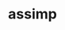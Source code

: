 ---
title: "assimp"
layout: cache
categories: [package, develop]
meta: {"versions": ["5.4.2", "5.4.3"], "compilers": ["gcc@=11.1.0", "gcc@=11.4.0", "oneapi@=2024.2.0", "oneapi@=2024.2.1"], "oss": ["ubuntu20.04", "ubuntu22.04"], "platforms": ["linux"], "targets": ["neoverse_v1", "x86_64_v3"], "stacks": ["data-vis-sdk", "e4s", "e4s-neoverse_v1", "e4s-oneapi", "root"], "num_specs": 18, "num_specs_by_stack": {"root": 18, "data-vis-sdk": 5, "e4s-neoverse_v1": 4, "e4s": 4, "e4s-oneapi": 5}}
spec_details: [{"hash": "ugiio5r7hombhs6n5eeiu7hwfgh4snyf", "compiler": "gcc@=11.1.0", "versions": ["5.4.2"], "os": "ubuntu20.04", "platform": "linux", "target": "x86_64_v3", "variants": ["build_system=cmake", "build_type=Release", "generator=make", "~ipo", "+shared"], "stacks": ["root", "data-vis-sdk"], "size": "-", "tarball": "https://binaries.spack.io/develop/build_cache/linux-ubuntu20.04-x86_64_v3/gcc-11.1.0/assimp-5.4.2/linux-ubuntu20.04-x86_64_v3-gcc-11.1.0-assimp-5.4.2-ugiio5r7hombhs6n5eeiu7hwfgh4snyf.spack"}, {"hash": "beu53q2ztfleclym57iv3itpoeiwzgvh", "compiler": "gcc@=11.1.0", "versions": ["5.4.3"], "os": "ubuntu20.04", "platform": "linux", "target": "x86_64_v3", "variants": ["build_system=cmake", "build_type=Release", "generator=make", "~ipo", "+shared"], "stacks": ["root", "data-vis-sdk"], "size": "-", "tarball": "https://binaries.spack.io/develop/build_cache/linux-ubuntu20.04-x86_64_v3/gcc-11.1.0/assimp-5.4.3/linux-ubuntu20.04-x86_64_v3-gcc-11.1.0-assimp-5.4.3-beu53q2ztfleclym57iv3itpoeiwzgvh.spack"}, {"hash": "t3wtomnvbbyqrfpt2q3q56k53udym57s", "compiler": "gcc@=11.1.0", "versions": ["5.4.3"], "os": "ubuntu20.04", "platform": "linux", "target": "x86_64_v3", "variants": ["build_system=cmake", "build_type=Release", "generator=make", "~ipo", "+shared"], "stacks": ["root", "data-vis-sdk"], "size": "-", "tarball": "https://binaries.spack.io/develop/build_cache/linux-ubuntu20.04-x86_64_v3/gcc-11.1.0/assimp-5.4.3/linux-ubuntu20.04-x86_64_v3-gcc-11.1.0-assimp-5.4.3-t3wtomnvbbyqrfpt2q3q56k53udym57s.spack"}, {"hash": "3kndkm6wkek33srj3mzx43axdmblcwgj", "compiler": "gcc@=11.1.0", "versions": ["5.4.3"], "os": "ubuntu20.04", "platform": "linux", "target": "x86_64_v3", "variants": ["build_system=cmake", "build_type=Release", "generator=make", "~ipo", "+shared"], "stacks": ["root", "data-vis-sdk"], "size": "-", "tarball": "https://binaries.spack.io/develop/build_cache/linux-ubuntu20.04-x86_64_v3/gcc-11.1.0/assimp-5.4.3/linux-ubuntu20.04-x86_64_v3-gcc-11.1.0-assimp-5.4.3-3kndkm6wkek33srj3mzx43axdmblcwgj.spack"}, {"hash": "v2hdsgomqaawvnjfaspkhlqbc5rnw7n2", "compiler": "gcc@=11.1.0", "versions": ["5.4.3"], "os": "ubuntu20.04", "platform": "linux", "target": "x86_64_v3", "variants": ["build_system=cmake", "build_type=Release", "generator=make", "~ipo", "+shared"], "stacks": ["root", "data-vis-sdk"], "size": "-", "tarball": "https://binaries.spack.io/develop/build_cache/linux-ubuntu20.04-x86_64_v3/gcc-11.1.0/assimp-5.4.3/linux-ubuntu20.04-x86_64_v3-gcc-11.1.0-assimp-5.4.3-v2hdsgomqaawvnjfaspkhlqbc5rnw7n2.spack"}, {"hash": "iukc35663fvrgxjqc7f7hiikn4yxc3hl", "compiler": "gcc@=11.4.0", "versions": ["5.4.3"], "os": "ubuntu22.04", "platform": "linux", "target": "neoverse_v1", "variants": ["build_system=cmake", "build_type=Release", "generator=make", "~ipo", "+shared"], "stacks": ["root", "e4s-neoverse_v1"], "size": "-", "tarball": "https://binaries.spack.io/develop/build_cache/linux-ubuntu22.04-neoverse_v1/gcc-11.4.0/assimp-5.4.3/linux-ubuntu22.04-neoverse_v1-gcc-11.4.0-assimp-5.4.3-iukc35663fvrgxjqc7f7hiikn4yxc3hl.spack"}, {"hash": "ey3rxdqt7myz7ckgoej4cpn7pswtbnhg", "compiler": "gcc@=11.4.0", "versions": ["5.4.3"], "os": "ubuntu22.04", "platform": "linux", "target": "neoverse_v1", "variants": ["build_system=cmake", "build_type=Release", "generator=make", "~ipo", "+shared"], "stacks": ["root", "e4s-neoverse_v1"], "size": "-", "tarball": "https://binaries.spack.io/develop/build_cache/linux-ubuntu22.04-neoverse_v1/gcc-11.4.0/assimp-5.4.3/linux-ubuntu22.04-neoverse_v1-gcc-11.4.0-assimp-5.4.3-ey3rxdqt7myz7ckgoej4cpn7pswtbnhg.spack"}, {"hash": "tgnl2bbxbuiyldwdcfeugy5w54a76rex", "compiler": "gcc@=11.4.0", "versions": ["5.4.2"], "os": "ubuntu22.04", "platform": "linux", "target": "neoverse_v1", "variants": ["build_system=cmake", "build_type=Release", "generator=make", "~ipo", "+shared"], "stacks": ["root", "e4s-neoverse_v1"], "size": "-", "tarball": "https://binaries.spack.io/develop/build_cache/linux-ubuntu22.04-neoverse_v1/gcc-11.4.0/assimp-5.4.2/linux-ubuntu22.04-neoverse_v1-gcc-11.4.0-assimp-5.4.2-tgnl2bbxbuiyldwdcfeugy5w54a76rex.spack"}, {"hash": "phihxjrwvpmduq3exjstbogtqz5qugsp", "compiler": "gcc@=11.4.0", "versions": ["5.4.3"], "os": "ubuntu22.04", "platform": "linux", "target": "neoverse_v1", "variants": ["build_system=cmake", "build_type=Release", "generator=make", "~ipo", "+shared"], "stacks": ["root", "e4s-neoverse_v1"], "size": "-", "tarball": "https://binaries.spack.io/develop/build_cache/linux-ubuntu22.04-neoverse_v1/gcc-11.4.0/assimp-5.4.3/linux-ubuntu22.04-neoverse_v1-gcc-11.4.0-assimp-5.4.3-phihxjrwvpmduq3exjstbogtqz5qugsp.spack"}, {"hash": "sbdvbzziah225wamobewnwpfissuc5gl", "compiler": "gcc@=11.4.0", "versions": ["5.4.3"], "os": "ubuntu22.04", "platform": "linux", "target": "x86_64_v3", "variants": ["build_system=cmake", "build_type=Release", "generator=make", "~ipo", "+shared"], "stacks": ["root", "e4s"], "size": "-", "tarball": "https://binaries.spack.io/develop/build_cache/linux-ubuntu22.04-x86_64_v3/gcc-11.4.0/assimp-5.4.3/linux-ubuntu22.04-x86_64_v3-gcc-11.4.0-assimp-5.4.3-sbdvbzziah225wamobewnwpfissuc5gl.spack"}, {"hash": "k3c6gl5l7biszxcw3vanklvipixygmcr", "compiler": "gcc@=11.4.0", "versions": ["5.4.3"], "os": "ubuntu22.04", "platform": "linux", "target": "x86_64_v3", "variants": ["build_system=cmake", "build_type=Release", "generator=make", "~ipo", "+shared"], "stacks": ["root", "e4s"], "size": "-", "tarball": "https://binaries.spack.io/develop/build_cache/linux-ubuntu22.04-x86_64_v3/gcc-11.4.0/assimp-5.4.3/linux-ubuntu22.04-x86_64_v3-gcc-11.4.0-assimp-5.4.3-k3c6gl5l7biszxcw3vanklvipixygmcr.spack"}, {"hash": "wqrvvzk5r6f627xnxrfwfvorzzjuvgpd", "compiler": "gcc@=11.4.0", "versions": ["5.4.3"], "os": "ubuntu22.04", "platform": "linux", "target": "x86_64_v3", "variants": ["build_system=cmake", "build_type=Release", "generator=make", "~ipo", "+shared"], "stacks": ["root", "e4s"], "size": "-", "tarball": "https://binaries.spack.io/develop/build_cache/linux-ubuntu22.04-x86_64_v3/gcc-11.4.0/assimp-5.4.3/linux-ubuntu22.04-x86_64_v3-gcc-11.4.0-assimp-5.4.3-wqrvvzk5r6f627xnxrfwfvorzzjuvgpd.spack"}, {"hash": "3jt2rp5dkgv4zg7miuknsx4nsbpjxxs6", "compiler": "gcc@=11.4.0", "versions": ["5.4.2"], "os": "ubuntu22.04", "platform": "linux", "target": "x86_64_v3", "variants": ["build_system=cmake", "build_type=Release", "generator=make", "~ipo", "+shared"], "stacks": ["root", "e4s"], "size": "-", "tarball": "https://binaries.spack.io/develop/build_cache/linux-ubuntu22.04-x86_64_v3/gcc-11.4.0/assimp-5.4.2/linux-ubuntu22.04-x86_64_v3-gcc-11.4.0-assimp-5.4.2-3jt2rp5dkgv4zg7miuknsx4nsbpjxxs6.spack"}, {"hash": "5o7jdakdyefy4lgn76rcbra5iycskt47", "compiler": "oneapi@=2024.2.0", "versions": ["5.4.2"], "os": "ubuntu22.04", "platform": "linux", "target": "x86_64_v3", "variants": ["build_system=cmake", "build_type=Release", "generator=make", "~ipo", "+shared"], "stacks": ["root", "e4s-oneapi"], "size": "-", "tarball": "https://binaries.spack.io/develop/build_cache/linux-ubuntu22.04-x86_64_v3/oneapi-2024.2.0/assimp-5.4.2/linux-ubuntu22.04-x86_64_v3-oneapi-2024.2.0-assimp-5.4.2-5o7jdakdyefy4lgn76rcbra5iycskt47.spack"}, {"hash": "tm3tm4ct5rwqnf2gmfpj73jpto4drwjh", "compiler": "oneapi@=2024.2.1", "versions": ["5.4.3"], "os": "ubuntu22.04", "platform": "linux", "target": "x86_64_v3", "variants": ["build_system=cmake", "build_type=Release", "generator=make", "~ipo", "+shared"], "stacks": ["root", "e4s-oneapi"], "size": "-", "tarball": "https://binaries.spack.io/develop/build_cache/linux-ubuntu22.04-x86_64_v3/oneapi-2024.2.1/assimp-5.4.3/linux-ubuntu22.04-x86_64_v3-oneapi-2024.2.1-assimp-5.4.3-tm3tm4ct5rwqnf2gmfpj73jpto4drwjh.spack"}, {"hash": "euhdp5bayigqst44mehhin2vrikhag4o", "compiler": "oneapi@=2024.2.1", "versions": ["5.4.3"], "os": "ubuntu22.04", "platform": "linux", "target": "x86_64_v3", "variants": ["build_system=cmake", "build_type=Release", "generator=make", "~ipo", "+shared"], "stacks": ["root", "e4s-oneapi"], "size": "-", "tarball": "https://binaries.spack.io/develop/build_cache/linux-ubuntu22.04-x86_64_v3/oneapi-2024.2.1/assimp-5.4.3/linux-ubuntu22.04-x86_64_v3-oneapi-2024.2.1-assimp-5.4.3-euhdp5bayigqst44mehhin2vrikhag4o.spack"}, {"hash": "4ux43jsvvitnm4ciaxevzqhtjhfbzhs7", "compiler": "oneapi@=2024.2.1", "versions": ["5.4.3"], "os": "ubuntu22.04", "platform": "linux", "target": "x86_64_v3", "variants": ["build_system=cmake", "build_type=Release", "generator=make", "~ipo", "+shared"], "stacks": ["root", "e4s-oneapi"], "size": "-", "tarball": "https://binaries.spack.io/develop/build_cache/linux-ubuntu22.04-x86_64_v3/oneapi-2024.2.1/assimp-5.4.3/linux-ubuntu22.04-x86_64_v3-oneapi-2024.2.1-assimp-5.4.3-4ux43jsvvitnm4ciaxevzqhtjhfbzhs7.spack"}, {"hash": "c4xgldhuid5hz25zeqfhpekbsqtk765r", "compiler": "oneapi@=2024.2.1", "versions": ["5.4.2"], "os": "ubuntu22.04", "platform": "linux", "target": "x86_64_v3", "variants": ["build_system=cmake", "build_type=Release", "generator=make", "~ipo", "+shared"], "stacks": ["root", "e4s-oneapi"], "size": "-", "tarball": "https://binaries.spack.io/develop/build_cache/linux-ubuntu22.04-x86_64_v3/oneapi-2024.2.1/assimp-5.4.2/linux-ubuntu22.04-x86_64_v3-oneapi-2024.2.1-assimp-5.4.2-c4xgldhuid5hz25zeqfhpekbsqtk765r.spack"}]
---